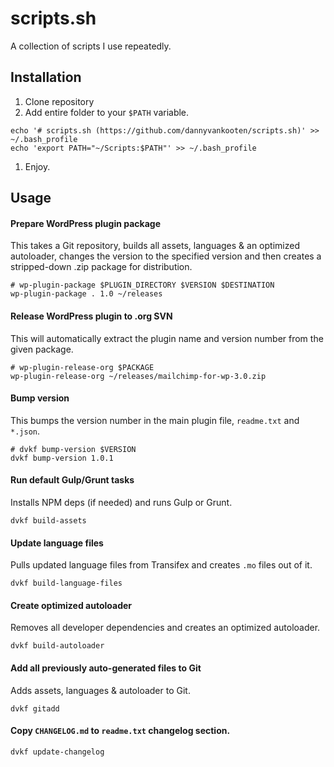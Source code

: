 # scripts.sh

A collection of scripts I use repeatedly.

## Installation

1. Clone repository
1. Add entire folder to your `$PATH` variable.
```shell
echo '# scripts.sh (https://github.com/dannyvankooten/scripts.sh)' >> ~/.bash_profile
echo 'export PATH="~/Scripts:$PATH"' >> ~/.bash_profile
```
1. Enjoy.

## Usage

#### Prepare WordPress plugin package

This takes a Git repository, builds all assets, languages & an optimized autoloader, changes the version to the specified version and then creates a stripped-down .zip package for distribution.

```shell
# wp-plugin-package $PLUGIN_DIRECTORY $VERSION $DESTINATION
wp-plugin-package . 1.0 ~/releases
```

#### Release WordPress plugin to .org SVN

This will automatically extract the plugin name and version number from the given package.

```shell
# wp-plugin-release-org $PACKAGE
wp-plugin-release-org ~/releases/mailchimp-for-wp-3.0.zip
```

#### Bump version

This bumps the version number in the main plugin file, `readme.txt` and `*.json`.

```shell
# dvkf bump-version $VERSION
dvkf bump-version 1.0.1
```

#### Run default Gulp/Grunt tasks

Installs NPM deps (if needed) and runs Gulp or Grunt.

```shell
dvkf build-assets
```

#### Update language files

Pulls updated language files from Transifex and creates `.mo` files out of it.

```shell
dvkf build-language-files
```

#### Create optimized autoloader

Removes all developer dependencies and creates an optimized autoloader.

```shell
dvkf build-autoloader
```

#### Add all previously auto-generated files to Git

Adds assets, languages & autoloader to Git.

```shell
dvkf gitadd
```

#### Copy `CHANGELOG.md` to `readme.txt` changelog section.

```shell
dvkf update-changelog
```